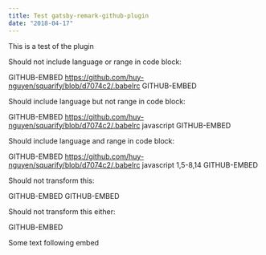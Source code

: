 ```yaml
---
title: Test gatsby-remark-github-plugin
date: "2018-04-17"
---
```

This is a test of the plugin

Should not include language or range in code block:

GITHUB-EMBED https://github.com/huy-nguyen/squarify/blob/d7074c2/.babelrc GITHUB-EMBED

Should include language but not range in code block:

GITHUB-EMBED https://github.com/huy-nguyen/squarify/blob/d7074c2/.babelrc javascript GITHUB-EMBED

Should include language and range in code block:

GITHUB-EMBED https://github.com/huy-nguyen/squarify/blob/d7074c2/.babelrc javascript 1,5-8,14 GITHUB-EMBED

Should not transform this:

GITHUB-EMBED GITHUB-EMBED

Should not transform this either:

GITHUB-EMBED

Some text following embed
